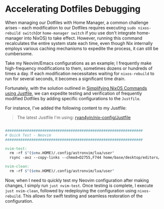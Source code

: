 # Accelerating Dotfiles Debugging

When managing our Dotfiles with Home Manager, a common challenge arises – each modification to our Dotfiles requires executing `sudo nixos-rebuild switch`(or `home-manager switch` if you use don't integrate home-manager into NixOS) to take effect. However, running this command recalculates the entire system state each time, even though Nix internally employs various caching mechanisms to expedite the process, it can still be cumbersome.

Take my Neovim/Emacs configurations as an example; I frequently make high-frequency modifications to them, sometimes dozens or hundreds of times a day. If each modification necessitates waiting for `nixos-rebuild` to run for several seconds, it becomes a significant time drain.

Fortunately, with the solution outlined in [Simplifying NixOS Commands using Justfile](./en/best-practices/simplify-nixos-related-commands.md), we can expedite testing and verification of frequently modified Dotfiles by adding specific configurations to the `Justfile`.

For instance, I've added the following content to my Justfile:

> The latest Justfile I'm using: [ryan4yin/nix-config/Justfile](https://github.com/ryan4yin/nix-config/blob/main/Justfile)

```Makefile

###############################################################
# Quick Test - Neovim
###############################################################

nvim-test:
  rm -rf $"($env.HOME)/.config/astronvim/lua/user"
  rsync -avz --copy-links --chmod=D2755,F744 home/base/desktop/editors/neovim/astronvim_user/ $"($env.HOME)/.config/astronvim/lua/user"

nvim-clean:
  rm -rf $"($env.HOME)/.config/astronvim/lua/user"
```

Now, when I need to quickly test my Neovim configuration after making changes, I simply run `just nvim-test`. Once testing is complete, I execute `just nvim-clean`, followed by redeploying the configuration using `nixos-rebuild`. This allows for swift testing and seamless restoration of the configuration.


